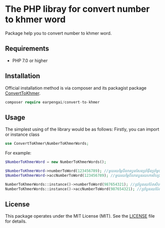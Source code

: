 # The PHP libray for convert number to khmer word

Package help you to convert number to khmer word.

## Requirements

- PHP 7.0 or higher

## Installation
Official installation method is via composer and its packagist package [ConvertToKhmer](https://packagist.org/packages/earpengai/convert-to-khmer).
```php
composer require earpengai/convert-to-khmer
```

## Usage
The simplest using of the library would be as follows:
Firstly, you can import or instance class
```php
use ConvertToKhmer\NumberToKhmerWords;
```
For example:

```php
$NumberToKhmerWord = new NumberToKhmerWords();

$NumberToKhmerWord->numberToWord(123456789); //មួយរយម្ភៃបីលានបួនសែនប្រាំម៉ឺនប្រាំមួយពាន់ប្រាំពីររយប៉ែតសិបប្រាំបួន
$NumberToKhmerWord->accNumberToWord(123456789); //មួយរយម្ភៃបីលានបួនរយហាសិបប្រាំមួយពាន់ប្រាំពីររយប៉ែតសិបប្រាំបួន
```

```php
NumberToKhmerWords::instance()->numberToWord(987654321); //ប្រាំបួនរយប៉ែតសិបប្រាំពីរលានប្រាំមួយសែនប្រាំម៉ឺនបួនពាន់បីរយម្ភៃមួយ
NumberToKhmerWords::instance()->accNumberToWord(987654321); //ប្រាំបួនរយប៉ែតសិបប្រាំពីរលានប្រាំមួយរយហាសិបបួនពាន់បីរយម្ភៃមួយ
```
## License

This package operates under the MIT License (MIT). See the [LICENSE](https://github.com/Earpengai/ConvertToKhmer/edit/master/LICENSE.txt) file for details.




